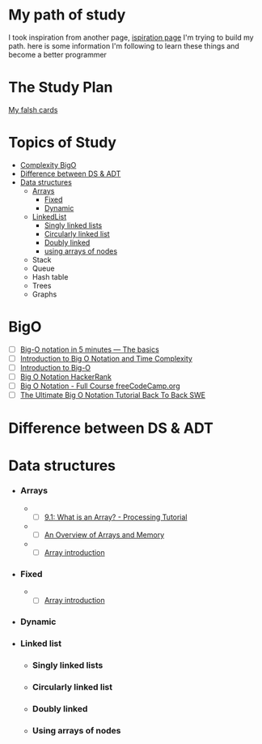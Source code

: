# My path of study

I took inspiration from another page, [ispiration page][ispirationPage] I'm trying to build my path. here is some
information I'm following to learn these things and become a better programmer

# The Study Plan
[My falsh cards ](https://quizlet.com/matteponz)

# Topics of Study

- [Complexity BigO](#bigo)
- [Difference between DS & ADT](#difference-between-ds--adt)
- [Data structures](#data-structures)
    - [Arrays](#arrays)
        - [Fixed](#fixed)
        - [Dynamic](#dynamic)
    - [LinkedList](#linked-list)
        - [Singly linked lists](#singly-linked-lists)
        - [Circularly linked list](#circularly-linked-list)
        - [Doubly linked](#doubly-linked)
        - [using arrays of nodes](#using-arrays-of-nodes)
    - Stack
    - Queue
    - Hash table
    - Trees
    - Graphs

# BigO

- [ ] [Big-O notation in 5 minutes — The basics](https://youtu.be/__vX2sjlpXU)
- [ ] [Introduction to Big O Notation and Time Complexity ](https://youtu.be/D6xkbGLQesk)
- [ ] [Introduction to Big-O](https://youtu.be/zUUkiEllHG0)
- [ ] [Big O Notation HackerRank](https://youtu.be/v4cd1O4zkGw)
- [ ] [Big O Notation - Full Course freeCodeCamp.org](https://youtu.be/Mo4vesaut8g)
- [ ] [The Ultimate Big O Notation Tutorial Back To Back SWE](https://youtu.be/waPQP2TDOGE)

# Difference between DS & ADT

# Data structures

- ### Arrays
    -
        - [ ] [9.1: What is an Array? - Processing Tutorial](https://youtu.be/NptnmWvkbTw)
    -
        - [ ] [An Overview of Arrays and Memory](https://youtu.be/pmN9ExDf3yQ)
    -
        - [ ] [Array introduction](https://youtu.be/RBSGKlAvoiM?t=1020)
- ### Fixed
    -
        - [ ] [Array introduction](https://youtu.be/RBSGKlAvoiM?t=1020)

- ### Dynamic


- ### Linked list
    - ### Singly linked lists
    - ### Circularly linked list
    - ### Doubly linked
    - ### Using arrays of nodes

[ispirationPage]: https://github.com/jwasham/coding-interview-university
